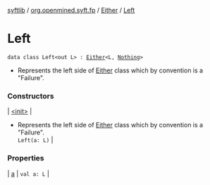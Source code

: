 [syftlib](../../../index.md) / [org.openmined.syft.fp](../../index.md) / [Either](../index.md) / [Left](./index.md)

# Left

`data class Left<out L> : `[`Either`](../index.md)`<L, `[`Nothing`](https://kotlinlang.org/api/latest/jvm/stdlib/kotlin/-nothing/index.html)`>`
* Represents the left side of [Either](../index.md) class which by convention is a "Failure".

### Constructors

| [&lt;init&gt;](-init-.md) |
* Represents the left side of [Either](../index.md) class which by convention is a "Failure".
<br>`Left(a: L)` |

### Properties

| [a](a.md) | `val a: L` |

